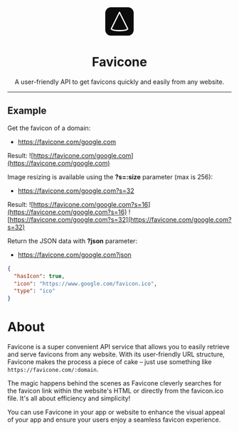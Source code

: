 <div align="center">
  <img src="icon.svg" width="64" height="64" alt="Favicone logo">
  <h1>Favicone</h1>
  <p>A user-friendly API to get favicons quickly and easily from any website.</p>
  <hr>
</div>

## Example

Get the favicon of a domain:

- https://favicone.com/google.com

Result: ![https://favicone.com/google.com](https://favicone.com/google.com)

Image resizing is available using the **?s=:size** parameter (max is 256):

- https://favicone.com/google.com?s=32

Result: ![https://favicone.com/google.com?s=16](https://favicone.com/google.com?s=16) ![https://favicone.com/google.com?s=32](https://favicone.com/google.com?s=32)

Return the JSON data with **?json** parameter:

- https://favicone.com/google.com?json

```json
{
  "hasIcon": true,
  "icon": "https://www.google.com/favicon.ico",
  "type": "ico"
}
```

# About

Favicone is a super convenient API service that allows you to easily retrieve and serve favicons from any website. With its user-friendly URL structure, Favicone makes the process a piece of cake – just use something like `https://favicone.com/:domain`.

The magic happens behind the scenes as Favicone cleverly searches for the favicon link within the website's HTML or directly from the favicon.ico file. It's all about efficiency and simplicity!

You can use Favicone in your app or website to enhance the visual appeal of your app and ensure your users enjoy a seamless favicon experience.
